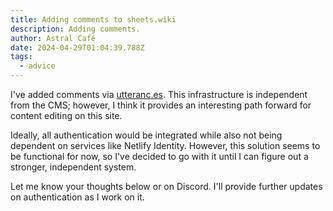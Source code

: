 ```yaml
---
title: Adding comments to sheets.wiki
description: Adding comments.
author: Astral Café
date: 2024-04-29T01:04:39.788Z
tags:
  - advice
---
```

I've added comments via [utteranc.es](https://utteranc.es/). This infrastructure is independent from the CMS; however, I think it provides an interesting path forward for content editing on this site.

Ideally, all authentication would be integrated while also not being dependent on services like Netlify Identity. However, this solution seems to be functional for now, so I've decided to go with it until I can figure out a stronger, independent system.

Let me know your thoughts below or on Discord. I'll provide further updates on authentication as I work on it.